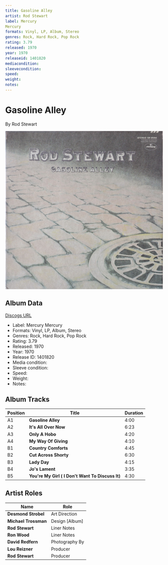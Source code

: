 ```yaml
---
title: Gasoline Alley
artist: Rod Stewart
label: Mercury
Mercury
formats: Vinyl, LP, Album, Stereo
genres: Rock, Hard Rock, Pop Rock
rating: 3.79
released: 1970
year: 1970
releaseid: 1401820
mediacondition: 
sleevecondition: 
speed: 
weight: 
notes: 
---
```


# Gasoline Alley

By Rod Stewart

![](../../assets/albumcovers/Rod_Stewart-Gasoline_Alley.png)

## Album Data

[Discogs URL](https://www.discogs.com/release/1401820-Rod-Stewart-Gasoline-Alley)

- Label: Mercury
Mercury
- Formats: Vinyl, LP, Album, Stereo
- Genres: Rock, Hard Rock, Pop Rock
- Rating: 3.79
- Released: 1970
- Year: 1970
- Release ID: 1401820
- Media condition: 
- Sleeve condition: 
- Speed: 
- Weight: 
- Notes: 

## Album Tracks

| **Position** | **Title** | **Duration** |
|--------------|-----------|--------------|
| A1 | **Gasoline Alley** | 4:00 |
| A2 | **It's All Over Now** | 6:23 |
| A3 | **Only A Hobo** | 4:20 |
| A4 | **My Way Of Giving** | 4:10 |
| B1 | **Country Comforts** | 4:45 |
| B2 | **Cut Across Shorty** | 6:30 |
| B3 | **Lady Day** | 4:15 |
| B4 | **Jo's Lament** | 3:35 |
| B5 | **You're My Girl ( I Don't Want To Discuss It)** | 4:30 |

## Artist Roles

| **Name** | **Role** |
|----------|----------|
| **Desmond Strobel** | Art Direction |
| **Michael Trossman** | Design [Album] |
| **Rod Stewart** | Liner Notes |
| **Ron Wood** | Liner Notes |
| **David Redfern** | Photography By |
| **Lou Reizner** | Producer |
| **Rod Stewart** | Producer |


